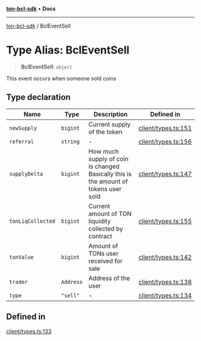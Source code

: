 [**ton-bcl-sdk**](../README.md) • **Docs**

***

[ton-bcl-sdk](../globals.md) / BclEventSell

# Type Alias: BclEventSell

> **BclEventSell**: `object`

This event occurs when someone sold coins

## Type declaration

| Name | Type | Description | Defined in |
| ------ | ------ | ------ | ------ |
| `newSupply` | `bigint` | Current supply of the token | [client/types.ts:151](https://github.com/ton-fun-tech/ton-bcl-sdk/blob/7a6a9e1b8bcd59d0f61ae7e9e2cf2e34a9873c67/src/client/types.ts#L151) |
| `referral` | `string` | - | [client/types.ts:156](https://github.com/ton-fun-tech/ton-bcl-sdk/blob/7a6a9e1b8bcd59d0f61ae7e9e2cf2e34a9873c67/src/client/types.ts#L156) |
| `supplyDelta` | `bigint` | How much supply of coin is changed Basically this is the amount of tokens user sold | [client/types.ts:147](https://github.com/ton-fun-tech/ton-bcl-sdk/blob/7a6a9e1b8bcd59d0f61ae7e9e2cf2e34a9873c67/src/client/types.ts#L147) |
| `tonLiqCollected` | `bigint` | Current amount of TON liquidity collected by contract | [client/types.ts:155](https://github.com/ton-fun-tech/ton-bcl-sdk/blob/7a6a9e1b8bcd59d0f61ae7e9e2cf2e34a9873c67/src/client/types.ts#L155) |
| `tonValue` | `bigint` | Amount of TONs user received for sale | [client/types.ts:142](https://github.com/ton-fun-tech/ton-bcl-sdk/blob/7a6a9e1b8bcd59d0f61ae7e9e2cf2e34a9873c67/src/client/types.ts#L142) |
| `trader` | `Address` | Address of the user | [client/types.ts:138](https://github.com/ton-fun-tech/ton-bcl-sdk/blob/7a6a9e1b8bcd59d0f61ae7e9e2cf2e34a9873c67/src/client/types.ts#L138) |
| `type` | `"sell"` | - | [client/types.ts:134](https://github.com/ton-fun-tech/ton-bcl-sdk/blob/7a6a9e1b8bcd59d0f61ae7e9e2cf2e34a9873c67/src/client/types.ts#L134) |

## Defined in

[client/types.ts:133](https://github.com/ton-fun-tech/ton-bcl-sdk/blob/7a6a9e1b8bcd59d0f61ae7e9e2cf2e34a9873c67/src/client/types.ts#L133)
